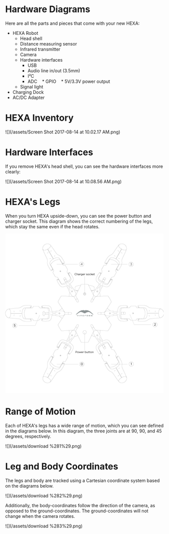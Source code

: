 # Hardware Diagrams

Here are all the parts and pieces that come with your new HEXA:

* HEXA Robot
  * Head shell
  * Distance measuring sensor
  * Infrared transmitter
  * Camera
  * Hardware interfaces
    * USB
    * Audio line in/out \(3.5mm\)
    * I²C
    * ADC
    * GPIO
    * 5V/3.3V power output
  * Signal light
* Charging Dock
* AC/DC Adapter

# HEXA Inventory

![](/assets/Screen Shot 2017-08-14 at 10.02.17 AM.png)

# Hardware Interfaces

If you remove HEXA's head shell, you can see the hardware interfaces more clearly:

![](/assets/Screen Shot 2017-08-14 at 10.08.56 AM.png)

# HEXA's Legs

When you turn HEXA upside-down, you can see the power button and charger socket. This diagram shows the correct numbering of the legs, which stay the same even if the head rotates.

![](/assets/download.png)

# Range of Motion

Each of HEXA's legs has a wide range of motion, which you can see defined in the diagrams below. In this diagram, the three joints are at 90, 90, and 45 degrees, respectively.

![](/assets/download %281%29.png)

# Leg and Body Coordinates

The legs and body are tracked using a Cartesian coordinate system based on the diagrams below.

![](/assets/download %282%29.png)

Additionally, the body-coordinates follow the direction of the camera, as opposed to the ground-coordinates. The ground-coordinates will not change when the camera rotates.

![](/assets/download %283%29.png)

